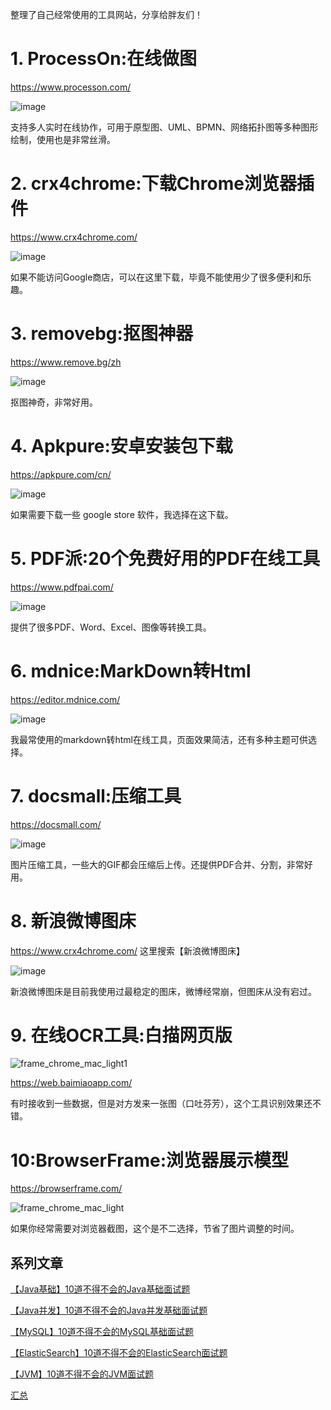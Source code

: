 整理了自己经常使用的工具网站，分享给胖友们！

# 1. ProcessOn:在线做图

https://www.processon.com/

![image](https://tvax2.sinaimg.cn/large/007F3CC8ly1h15k1v9wu3j31hc0o2n6e.jpg)

支持多人实时在线协作，可用于原型图、UML、BPMN、网络拓扑图等多种图形绘制，使用也是非常丝滑。

# 2. crx4chrome:下载Chrome浏览器插件

https://www.crx4chrome.com/

![image](https://tva2.sinaimg.cn/large/007F3CC8ly1h15k0wvkloj31hc0q1tor.jpg)

如果不能访问Google商店，可以在这里下载，毕竟不能使用少了很多便利和乐趣。

# 3. removebg:抠图神器

https://www.remove.bg/zh

![image](https://tvax3.sinaimg.cn/large/007F3CC8ly1h15k3nuc2uj31hc0o2aon.jpg)

抠图神奇，非常好用。

# 4. Apkpure:安卓安装包下载

https://apkpure.com/cn/

![image](https://tva2.sinaimg.cn/large/007F3CC8ly1h15k681is0j31hc0o2b02.jpg)

如果需要下载一些 google store 软件，我选择在这下载。

# 5. PDF派:20个免费好用的PDF在线工具

https://www.pdfpai.com/

![image](https://tvax4.sinaimg.cn/large/007F3CC8ly1h15k8gn7stj31hc0o2qb5.jpg)

提供了很多PDF、Word、Excel、图像等转换工具。

# 6. mdnice:MarkDown转Html

https://editor.mdnice.com/

![image](https://tva4.sinaimg.cn/large/007F3CC8ly1h15ke0esywj31hc0o2dpm.jpg)

我最常使用的markdown转html在线工具，页面效果简洁，还有多种主题可供选择。

# 7. docsmall:压缩工具

https://docsmall.com/

![image](https://tva2.sinaimg.cn/large/007F3CC8ly1h15kh0w9rcj31060z0do8.jpg)

图片压缩工具，一些大的GIF都会压缩后上传。还提供PDF合并、分割，非常好用。

# 8. 新浪微博图床

https://www.crx4chrome.com/ 这里搜索【新浪微博图床】

![image](https://tva4.sinaimg.cn/large/007F3CC8ly1h15km4olrej30ng0ggwij.jpg)

新浪微博图床是目前我使用过最稳定的图床，微博经常崩，但图床从没有宕过。

# 9. 在线OCR工具:白描网页版

![frame_chrome_mac_light1](https://tva2.sinaimg.cn/large/007F3CC8ly1h15ktoqwwlj31060z0tdp.jpg)

https://web.baimiaoapp.com/

有时接收到一些数据，但是对方发来一张图（口吐芬芳），这个工具识别效果还不错。

# 10:BrowserFrame:浏览器展示模型

https://browserframe.com/

![frame_chrome_mac_light](https://tva1.sinaimg.cn/large/007F3CC8ly1h15ku9bbkpj31060z0wny.jpg)

如果你经常需要对浏览器截图，这个是不二选择，节省了图片调整的时间。

## 系列文章

[【Java基础】10道不得不会的Java基础面试题](https://mp.weixin.qq.com/s/3Nviyml0cvnX_HHkZ5DjWg)

[【Java并发】10道不得不会的Java并发基础面试题](https://mp.weixin.qq.com/s/h2tTwDVqL15rCI6rftgn9A)

[【MySQL】10道不得不会的MySQL基础面试题](https://mp.weixin.qq.com/s/yVPwCoSQ-8OYvhw8bH0PtA)

[【ElasticSearch】10道不得不会的ElasticSearch面试题](https://mp.weixin.qq.com/s/z3D37HqeTUmwrdheUL_Efw)

[【JVM】10道不得不会的JVM面试题](https://mp.weixin.qq.com/s/hvsaD1NlzpR0LpP-GmbU_A)

[汇总](https://gitee.com/rodert/JavaPub#%E6%96%87%E7%AB%A0%E5%88%97%E8%A1%A8)

